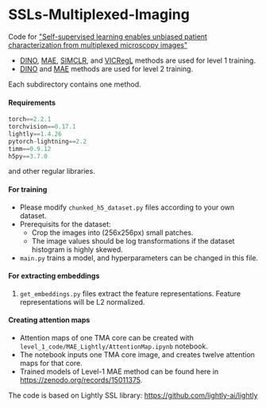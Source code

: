 # SSLs-Multiplexed-Imaging
Code for ["Self-supervised learning enables unbiased patient characterization from multiplexed microscopy images"](https://www.biorxiv.org/content/10.1101/2025.03.05.640729v1)

- [DINO](https://openaccess.thecvf.com/content/ICCV2021/html/Caron_Emerging_Properties_in_Self-Supervised_Vision_Transformers_ICCV_2021_paper), [MAE](https://openaccess.thecvf.com/content/CVPR2022/html/He_Masked_Autoencoders_Are_Scalable_Vision_Learners_CVPR_2022_paper), [SIMCLR](https://arxiv.org/abs/2002.05709), and [VICRegL](https://arxiv.org/abs/2210.01571) methods are used for level 1 training.
- [DINO](https://openaccess.thecvf.com/content/ICCV2021/html/Caron_Emerging_Properties_in_Self-Supervised_Vision_Transformers_ICCV_2021_paper) and [MAE](https://openaccess.thecvf.com/content/CVPR2022/html/He_Masked_Autoencoders_Are_Scalable_Vision_Learners_CVPR_2022_paper) methods are used for level 2 training.

Each subdirectory contains one method.

#### Requirements

```python
torch==2.2.1
torchvision==0.17.1
lightly==1.4.26
pytorch-lightning==2.2
timm==0.9.12
h5py==3.7.0
```
and other regular libraries.

#### For training

- Please modify `chunked_h5_dataset.py` files according to your own dataset.
- Prerequisits for the dataset:
    - Crop the images into (256x256px) small patches.
    - The image values should be log transformations if the dataset histogram is highly skewed.
- `main.py` trains a model, and hyperparameters can be changed in this file.
    
#### For extracting embeddings

1. `get_embeddings.py` files extract the feature representations. Feature representations will be L2 normalized.

#### Creating attention maps

- Attention maps of one TMA core can be created with `level_1_code/MAE_Lightly/AttentionMap.ipynb` notebook.
- The notebook inputs one TMA core image, and creates twelve attention maps for that core.
- Trained models of Level-1 MAE method can be found here in https://zenodo.org/records/15011375.

The code is based on Lightly SSL library: https://github.com/lightly-ai/lightly